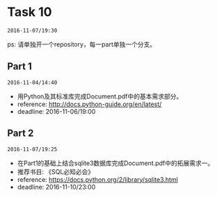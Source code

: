 # Task 10 #
`2016-11-07/19:30`

ps: 请单独开一个repository，每一part单独一个分支。

## Part 1 ##
`2016-11-04/14:40`
* 用Python及其标准库完成Document.pdf中的基本需求部分。
* reference: http://docs.python-guide.org/en/latest/
* deadline: 2016-11-06/19:00

## Part 2 ##
`2016-11-07/19:25`
* 在Part1的基础上结合sqlite3数据库完成Document.pdf中的拓展需求一。
* 推荐书目: 《SQL必知必会》
* reference: https://docs.python.org/2/library/sqlite3.html
* deadline: 2016-11-10/23:00
